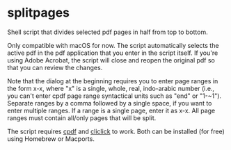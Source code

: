 # splitpages
Shell script that divides selected pdf pages in half from top to bottom.

Only compatible with macOS for now. The script automatically selects the active pdf in the pdf application that you enter in the script itself. If you're using Adobe Acrobat, the script will close and reopen the original pdf so that you can review the changes. 

Note that the dialog at the beginning requires you to enter page ranges in the form x-x, where "x" is a single, whole, real, indo-arabic number (i.e., you can't enter cpdf page range syntactical units such as "end" or "1-~1"). Separate ranges by a comma followed by a single space, if you want to enter multiple ranges. If a range is a single page, enter it as x-x. All page ranges must contain all/only pages that will be split.

The script requires [cpdf](https://coherentpdf.com/) and [cliclick](https://github.com/BlueM/cliclick) to work. Both can be installed (for free) using Homebrew or Macports.
